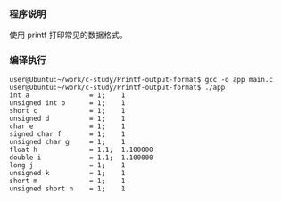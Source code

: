 
### 程序说明

使用 printf 打印常见的数据格式。

### 编译执行

    user@Ubuntu:~/work/c-study/Printf-output-format$ gcc -o app main.c 
    user@Ubuntu:~/work/c-study/Printf-output-format$ ./app 
    int a               = 1; 	1
    unsigned int b      = 1; 	1
    short c             = 1; 	1
    unsigned d          = 1; 	1
    char e              = 1; 	1
    signed char f       = 1; 	1
    unsigned char g     = 1; 	1
    float h             = 1.1; 	1.100000
    double i            = 1.1; 	1.100000
    long j              = 1; 	1
    unsigned k          = 1; 	1
    short m             = 1; 	1
    unsigned short n    = 1; 	1
